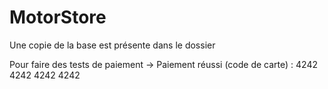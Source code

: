 # MotorStore

Une copie de la base est présente dans le dossier

Pour faire des tests de paiement 
-> Paiement réussi (code de carte) : 4242 4242 4242 4242
